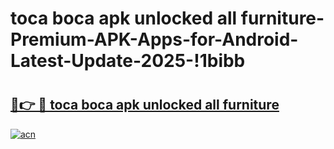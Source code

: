 # toca boca apk unlocked all furniture-Premium-APK-Apps-for-Android-Latest-Update-2025-!1bibb

# <h2><a href="https://googleone.com">🔗👉 🔴 toca boca apk unlocked all furniture</a></h2>

[![acn](https://github.com/user-attachments/assets/0f9c940e-d8b0-45ae-aac7-cd30a18b3e1c)](https://googleone.com)

